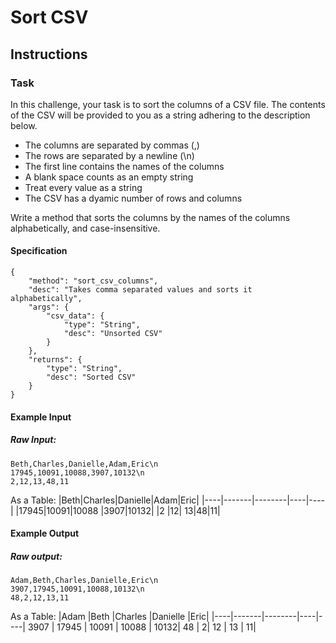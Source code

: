 # Sort CSV


## Instructions
### Task

In this challenge, your task is to sort the columns of a CSV file. The contents of the CSV will be provided to you as a string adhering to the description below.

- The columns are separated by commas (,)
- The rows are separated by a newline (\n)
- The first line contains the names of the columns
- A blank space counts as an empty string
- Treat every value as a string
- The CSV has a dyamic number of rows and columns

Write a method that sorts the columns by the names of the columns alphabetically, and case-insensitive.

#### Specification
```
{
    "method": "sort_csv_columns",
    "desc": "Takes comma separated values and sorts it alphabetically",
    "args": {
        "csv_data": {
            "type": "String", 
            "desc": "Unsorted CSV"
        }
    },
    "returns": {
        "type": "String", 
        "desc": "Sorted CSV"
    }
}
```

#### Example Input

##### Raw Input:
```
Beth,Charles,Danielle,Adam,Eric\n
17945,10091,10088,3907,10132\n
2,12,13,48,11
```

As a Table:
|Beth|Charles|Danielle|Adam|Eric|
|----|-------|--------|----|----|
|17945|10091|10088 |3907|10132|
|2 |12|	13|48|11|

#### Example Output

##### Raw output:
```
Adam,Beth,Charles,Danielle,Eric\n
3907,17945,10091,10088,10132\n
48,2,12,13,11
```

As a Table:
|Adam 	|Beth 	|Charles 	|Danielle 	|Eric|
|----|-------|--------|----|----|
3907 |	17945 |	10091 |	10088 |	10132|
48 |	2| 	12 |	13 |	11|
